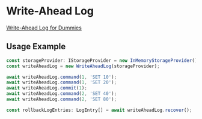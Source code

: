 # Write-Ahead Log

[Write-Ahead Log for Dummies](http://work.tinou.com/2012/09/write-ahead-log.html)

## Usage Example

```typescript
const storageProvider: IStorageProvider = new InMemoryStorageProvider();
const writeAheadLog = new WriteAheadLog(storageProvider);

await writeAheadLog.command(1, 'SET 10');
await writeAheadLog.command(1, 'SET 20');
await writeAheadLog.commit(1);
await writeAheadLog.command(2, 'SET 40');
await writeAheadLog.command(2, 'SET 80');

const rollbackLogEntries: LogEntry[] = await writeAheadLog.recover();
```